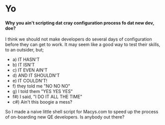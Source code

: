 # Yo

#### Why you ain't scripting dat cray configuration process fo dat new dev, doe?

I think we should not make developers do several days of configuration before they can get to work. 
It may seem like a good way to test their skills, to an outsider, but; 

- a) IT HASN'T 
- b) IT ISN'T 
- c) IT EVEN AIN'T
- d) AND IT SHOULDN'T 
- e) IT COULDN'T!
- f) they told me "NO NO NO"
- g) I told them "YES YES YES"
- f#) I said, "I DO IT ALL THE TIME"
- c#) Ain't this boogie a mess?

So I made a naive little shell script for Macys.com to speed up the process of on-boarding new QE developers.
Is anybody out there?
